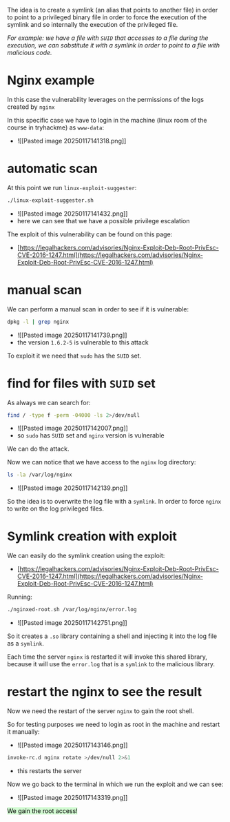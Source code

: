 The idea is to create a symlink (an alias that points to another file) in order to point to a privileged binary file in order to force the execution of the symlink and so internally the execution of the privileged file.

*For example: we have a file with `SUID` that accesses to a file during the execution, we can sobstitute it with a symlink in order to point to a file with malicious code.*


# Nginx example
In this case the vulnerability leverages on the permissions of the logs created by `nginx` 

In this specific case we have to login in the machine (linux room of the course in tryhackme) as `www-data`:
- ![[Pasted image 20250117141318.png]]

# automatic scan

At this point we run `linux-exploit-suggester`:
```bash
./linux-exploit-suggester.sh
```
- ![[Pasted image 20250117141432.png]]
- here we can see that we have a possible privilege escalation

The exploit of this vulnerability can be found on this page:
- [https://legalhackers.com/advisories/Nginx-Exploit-Deb-Root-PrivEsc-CVE-2016-1247.html](https://legalhackers.com/advisories/Nginx-Exploit-Deb-Root-PrivEsc-CVE-2016-1247.html)

# manual scan
We can perform a manual scan in order to see if it is vulnerable:
```bash
dpkg -l | grep nginx
```
- ![[Pasted image 20250117141739.png]]
- the version `1.6.2-5` is vulnerable to this attack

To exploit it we need that `sudo` has the `SUID` set.
# find for files with `SUID` set

As always we can search for:
```bash
find / -type f -perm -04000 -ls 2>/dev/null
```
- ![[Pasted image 20250117142007.png]]
- so `sudo` has `SUID` set and `nginx` version is vulnerable

We can do the attack.

Now we can notice that we have access to the `nginx` log directory:
```bash
ls -la /var/log/nginx
```
- ![[Pasted image 20250117142139.png]]


So the idea is to overwrite the log file with a `symlink`. In order to force `nginx` to write on the log privileged files.

# Symlink creation with exploit
We can easily do the symlink creation using the exploit:
- [https://legalhackers.com/advisories/Nginx-Exploit-Deb-Root-PrivEsc-CVE-2016-1247.html](https://legalhackers.com/advisories/Nginx-Exploit-Deb-Root-PrivEsc-CVE-2016-1247.html)

Running:
```bash
./nginxed-root.sh /var/log/nginx/error.log
```
- ![[Pasted image 20250117142751.png]]

So it creates a `.so` library containing a shell and injecting it into the log file as a `symlink`.


Each time the server `nginx` is restarted it will invoke this shared library, because it will use the `error.log` that is a `symlink` to the malicious library.

# restart the nginx to see the result

Now we need the restart of the server `nginx` to gain the root shell.

So for testing purposes we need to login as root in the machine and restart it manually:
- ![[Pasted image 20250117143146.png]]


```bash
invoke-rc.d nginx rotate >/dev/null 2>&1
```
- this restarts the server


Now we go back to the terminal in which we run the exploit and we can see:
- ![[Pasted image 20250117143319.png]]

<mark style="background: #BBFABBA6;">We gain the root access!</mark>

